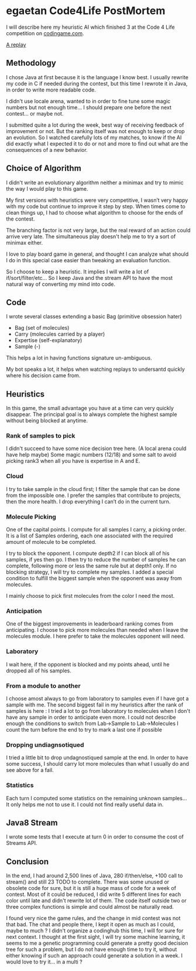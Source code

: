 # egaetan Code4Life PostMortem

I will describe here my heuristic AI which finished 3 at the Code 4 Life competition on [codingame.com](https://www.codingame.com/home).

[A replay](https://www.codingame.com/replay/228368051?utm_source=twitter&utm_medium=replay&utm_content=1341520-228368051&utm_campaign=Share%20options)

## Methodology
I chose Java at first because it is the language I know best. I usually rewrite my code in C if needed during the contest, but this time I rewrote it in Java, in order to write more readable code.

I didn't use locale arena, wanted to in order to fine tune some magic numbers but not enough time... I should prepare one before the next contest... or maybe not.

I submitted quite a lot during the week, best way of receiving feedback of improvement or not. But the ranking itself was not enough to keep or drop an evolution. So I watched carefully lots of my matches, to know if the AI did exactly what I expected it to do or not and more to find out what are the consequences of a new behavior.


## Choice of Algorithm
I didn't write an evolutionary algorithm neither a minimax and try to mimic the way I would play to this game.

My first versions with heuristics were very competitive, I wasn’t very happy with my code but continue to improve it step by step.
When times come to clean things up, I had to choose what algorithm to choose for the ends of the contest. 

The branching factor is not very large, but the real reward of an action could arrive very late. The simultaneous play doesn't help me to try a sort of minimax either. 

I love to play board game in general, and thought I can analyze what should I do in this special case easier than tweaking an evaluation function.

So I choose to keep a heuristic. It implies I will write a lot of if/sort/filter/etc... So I keep Java and the stream API to have the most natural way of converting my mind into code.

## Code

I wrote several classes extending a basic Bag (primitive obsession hater)
* Bag (set of molecules)
* Carry (molecules carried by a player)
* Expertise (self-explanatory)
* Sample (-)

This helps a lot in having functions signature un-ambiguous.

My bot speaks a lot, it helps when watching replays to undersantd quickly where his decision came from.

## Heuristics

In this game, the small advantage you have at a time can very quickly disappear. The principal goal is to always complete the highest sample without being blocked at anytime.

### Rank of samples to pick
I didn't succeed to have some nice decision tree here. (A local arena could have help maybe)
Some magic numbers (12/18) and some salt to avoid picking rank3 when all you have is expertise in A and E.


### Cloud
I try to take sample in the cloud first; I filter the sample that can be done from the impossible one.
I prefer the samples that contribute to projects, then the more health.
I drop everything I can’t do in the current turn.


### Molecule Picking
One of the capital points.
I compute for all samples I carry, a picking order. It is a list of Samples ordering, each one associated with the required amount of molecule to be completed.

I try to block the opponent. I compute depth2 if I can block all of his samples, if yes then go.
I then try to reduce the number of samples he can complete, following more or less the same rule but at depth1 only.
If no blocking strategy, I will try to complete my samples. 
I added a special condition to fulfill the biggest sample when the opponent was away from molecules.

I mainly choose to pick first molecules from the color I need the most.

### Anticipation
One of the biggest improvements in leaderboard ranking comes from anticipating. 
I choose to pick more molecules than needed when I leave the molecules module.
I here prefer to take the molecules opponent will need.


### Laboratory
I wait here, if the opponent is blocked and my points ahead, until he dropped all of his samples.

### From a module to another
I choose amost always to go from laboratory to samples even if I have got a sample with me.
The second biggest fail in my heuristics after the rank of samples is here :
I tried a lot to go from laboratory to molecules when I don't have any sample in order to anticipate even more.
I could not describe enough the conditions to switch from Lab->Sample to Lab->Molecules
I count the turn before the end to try to mark a last one if possible

### Dropping undiagnsotiqued
I tried a little bit to drop undagnostiqued sample at the end. In order to have some success, I should carry lot more molecules than what I usually do and see above for a fail.


### Statistics
Each turn I computed some statistics on the remaining unknown samples... 
It only helps me not to use it. I could not find really useful data in.

## Java8 Stream
I wrote some tests that I execute at turn 0 in order to consume the cost of Streams API.


## Conclusion

In the end, I had around 2,500 lines of Java, 280 if/then/else, +100 call to stream() and still 23 TODO to complete. There was some unused or obsolete code for sure, but it is still a huge mass of code for a week of contest. Most of it could be reduced, I did write 5 different lines for each color until late and didn't rewrite lot of them. The code itself outside two or three complex functions is simple and could almost be naturally read.

I found very nice the game rules, and the change in mid contest was not that bad. The chat and people there, I kept it open as much as I could, maybe to much ? I didn't organize a codinghub this time, I will for sure for next context.
I thought at the first sight, I will try some machine learning, it seems to me a genetic programming could generate a pretty good decision tree for such a problem, but I do not have enough time to try it, without either knowing if such an approach could generate a solution in a week. I would love to try it... in a multi ?
